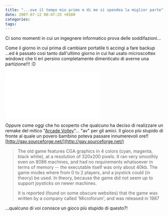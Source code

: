 ```yaml
---
title: "...ove il tempo mio primo e di me si spendea la miglior parte"
date: 2007-07-12 00:47:25 +0100
categories: 
tags: 
---
```


Ci sono momenti in cui un ingegnere informatico prova delle soddifazioni...

Come il giorno in cui prima di cambiare portatile ti accingi a fare backup ...ed è passato così tanto dall'ultimo giorno in cui hai usato microscottex windowz che ti eri persino completamente dimenticato di averne una partizione!!! :D

[![AV screen shoot](/~brain/gallery2/main.php?g2_view=core.DownloadItem&g2_itemId=17245)](https://zatoichi.homeip.net/~brain/gallery2/main.php?g2_view=core.DownloadItem&g2_itemId=17243)

Oppure come oggi che ho scoperto che qualcuno ha deciso di realizzare un remake del mitico "[Arcade Volley](http://en.wikipedia.org/wiki/Arcade_Volleyball)"... "av" per gli amici. Il gioco più stupido di fronte al quale un povero bambino poteva passare innumerevoli ore!!  
[http://gav.sourceforge.net/](http://gav.sourceforge.net/)

> The old game features CGA graphics in 4 colors (cyan, magenta, black white), at a resolution of 320x200 pixels. It ran very smoothly even on 8086 machines, and had no requirements whatsoever in terms of memory -- the executable itself was only about 40kb. The game modes where from 0 to 2 players, and a joystick could (in theory) be used. In theory, because the game did not seem up to support joysticks on newer machines.
>
> It is reported (found on some obscure websites) that the game was written by a company called 'Microforum', and was released in 1987

 ...qualcuno di voi conosce un gioco più stupido di questo?!
